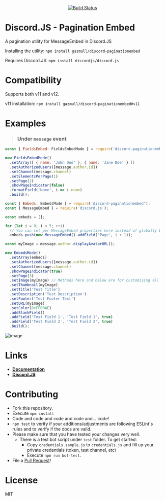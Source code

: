<div align="center">
<a href="https://travis-ci.org/gazmull/discord-paginationembed"><img src="https://travis-ci.org/gazmull/discord-paginationembed.svg?branch=master" alt="Build Status" /></a>
</div>

# Discord.JS - Pagination Embed
A pagination utility for MessageEmbed in Discord.JS

Installing the utility: `npm install gazmull/discord-paginationembed`

Requires Discord.JS: `npm install discordjs/discord.js`

# Compatibility
Supports both v11 and v12.

v11 installation: `npm install gazmull/discord-paginationembed#v11`

# Examples
> ### Under `message` event

```js
const { FieldsEmbed: FieldsEmbedMode } = require('discord-paginationembed');

new FieldsEmbedMode()
  .setArray([ { name: 'John Doe' }, { name: 'Jane Doe' } ])
  .setAuthorizedUsers([message.author.id])
  .setChannel(message.channel)
  .setElementsPerPage(1)
  .setPage(2)
  .showPageIndicator(false)
  .formatField('Name', i => i.name)
  .build();
```
```js
const { Embeds: EmbedsMode } = require('discord-paginationembed');
const { MessageEmbed } = require('discord.js');

const embeds = [];

for (let i = 0; i < 5; ++i)
  // You can set per MessageEmbed properties here instead of globally below
  embeds.push(new MessageEmbed().addField('Page', i + 1));

const myImage = message.author.displayAvatarURL();

new EmbedsMode()
  .setArray(embeds)
  .setAuthorizedUsers([message.author.id])
  .setChannel(message.channel)
  .showPageIndicator(true)
  .setPage(3)
  .setImage(myImage) // Methods here and below are for customising all embeds
  .setThumbnail(myImage)
  .setTitle('Test Title')
  .setDescription('Test Description')
  .setFooter('Test Footer Text')
  .setURL(myImage)
  .setColor(0xFF00AE)
  .addBlankField()
  .addField('Test Field 1', 'Test Field 1', true)
  .addField('Test Field 2', 'Test Field 2', true)
  .build();
```
![image](https://user-images.githubusercontent.com/32944712/37118454-41116cbe-228f-11e8-9878-f39db26316a1.png)


# Links
* [**Documentation**](https://gazmull.github.io/discord-paginationembed "Go to My Documentation")
* [**Discord.JS**](https://discord.js.org/#/docs/main/master/general/welcome "Go to Discord.JS Master Documentation")

# Contributing
* Fork this repository.
* Execute `npm install`
* Code and code and code and code and... code!
* `npm test` to verify if your additions/adjustments are following ESLint's rules and to verify if the docs are valid.
* Please make sure that you have tested your changes very well.
  * There is a test bot script under `test` folder. To get started:
    * Copy `credentials.sample.js` to `credentials.js` and fill up your private credentials (token, test channel, etc)
    * Execute `npm run bot-test`.
* File a [Pull Request](https://github.com/gazmull/discord-paginationembed/compare)!

# License
MIT
